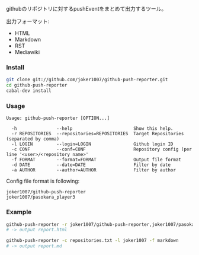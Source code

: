 githubのリポジトリに対するpushEventをまとめて出力するツール。

出力フォーマット:
- HTML
- Markdown
- RST
- Mediawiki

### Install
```sh
git clone git://github.com/joker1007/github-push-reporter.git
cd github-push-reporter
cabal-dev install
```

### Usage
```
Usage: github-push-reporter [OPTION...]

  -h               --help                       Show this help.
  -r REPOSITORIES  --repositories=REPOSITORIES  Target Repositories (separated by comma)
  -l LOGIN         --login=LOGIN                Github login ID
  -c CONF          --conf=CONF                  Repository config (per line '<user>/<repository name>'
  -f FORMAT        --format=FORMAT              Output file format
  -d DATE          --date=DATE                  Filter by date
  -a AUTHOR        --author=AUTHOR              Filter by author
```

Config file format is following:
```
joker1007/github-push-reporter
joker1007/pasokara_player3
```

### Example
```sh
github-push-reporter -r joker1007/github-push-reporter,joker1007/pasokara_player3 -l joker1007
# -> output report.html

github-push-reporter -c repositories.txt -l joker1007 -f markdown
# -> output report.md
```
